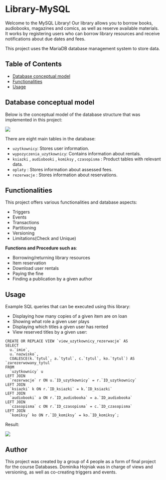 # Library-MySQL

Welcome to the MySQL Library! Our library allows you to borrow books, audiobooks, magazines and comics, as well as reserve available materials. It works by registering users who can borrow library resources and receive notifications about due dates and fees.

This project uses the MariaDB database management system to store data.

## Table of Contents
- [Database conceptual model](#database-conceptual-model)
- [Functionalities](#functionalities)
- [Usage](#usage)

## Database conceptual model

Below is the conceptual model of the database structure that was implemented in this project:

<img src="https://github.com/dominikahojniak/Library-SQL/assets/122748213/568c8012-fdfa-46e7-8fd1-1567a1d06050" width=”50%” height=”50%”></img>

There are eight main tables in the database:
- `uzytkownicy`: Stores user information.
- `wypozyczenia_uzytkownicy`: Contains information about rentals.
- `ksiazki` , `audiobooki` , `komiksy` , `czasopisma` : Product tables with relevant data.
- `oplaty` : Stores information about assessed fees.
- `rezerwacje` : Stores information about reservations.


## Functionalities

This project offers various functionalities and database aspects:
- Triggers
- Events
- Transactions
- Partitioning
- Versioning
- Limitations(Check and Unique)

 **Functions and Procedure such as**:

- Borrowing/returning library resources
- Item reservation
- Download user rentals
- Paying the fine
- Finding a publication by a given author

## Usage

Example SQL queries that can be executed using this library:

- Displaying how many copies of a given item are on loan
- Showing what role a given user plays
- Displaying which titles a given user has rented
- View reserved titles by a given user:

```
CREATE OR REPLACE VIEW `view_uzytkownicy_rezerwacje` AS
SELECT
  u.`imie`,
  u.`nazwisko`,
  COALESCE(k.`tytul`, a.`tytul`, c.`tytul`, ko.`tytul`) AS `zarezerwowany_tytul`
FROM
  `uzytkownicy` u
LEFT JOIN
  `rezerwacje` r ON u.`ID_uzytkownicy` = r.`ID_uzytkownicy`
LEFT JOIN
  `ksiazki` k ON r.`ID_ksiazki` = k.`ID_ksiazki`
LEFT JOIN
  `audiobooki` a ON r.`ID_audiobooka` = a.`ID_audiobooka`
LEFT JOIN
  `czasopisma` c ON r.`ID_czasopisma` = c.`ID_czasopisma`
LEFT JOIN
  `komiksy` ko ON r.`ID_komiksy` = ko.`ID_komiksy`;
```
Result:

<img src="https://github.com/dominikahojniak/Library-SQL/assets/122748213/7a90234e-0b56-467e-9308-2934e1a5f29c" width=”50%” height=”50%”></img>

## Author

This project was created by a group of 4 people as a form of final project for the course Databases.
Dominika Hojniak was in charge of views and versioning, as well as co-creating triggers and events.

